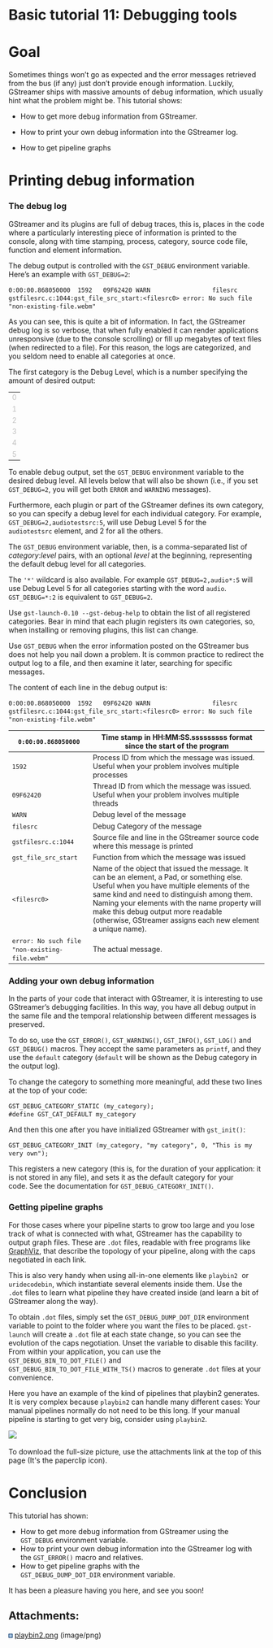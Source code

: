 # Basic tutorial 11: Debugging tools

# Goal

Sometimes things won’t go as expected and the error messages retrieved
from the bus (if any) just don’t provide enough information. Luckily,
GStreamer ships with massive amounts of debug information, which usually
hint what the problem might be. This tutorial shows:

  - How to get more debug information from GStreamer.

  - How to print your own debug information into the GStreamer log.

  - How to get pipeline graphs

# Printing debug information

### The debug log

GStreamer and its plugins are full of debug traces, this is, places in
the code where a particularly interesting piece of information is
printed to the console, along with time stamping, process, category,
source code file, function and element information.

The debug output is controlled with the `GST_DEBUG` environment
variable. Here’s an example with
`GST_DEBUG=2`:

```
0:00:00.868050000  1592   09F62420 WARN                 filesrc gstfilesrc.c:1044:gst_file_src_start:<filesrc0> error: No such file "non-existing-file.webm"
```

As you can see, this is quite a bit of information. In fact, the
GStreamer debug log is so verbose, that when fully enabled it can render
applications unresponsive (due to the console scrolling) or fill up
megabytes of text files (when redirected to a file). For this reason,
the logs are categorized, and you seldom need to enable all categories
at once.

The first category is the Debug Level, which is a number specifying the
amount of desired output:

<table>
<tbody>
<tr class="odd">
<td><span style="color: rgb(192,192,192);">0</span></td>
</tr>
<tr class="even">
<td><span style="color: rgb(192,192,192);">1</span></td>
</tr>
<tr class="odd">
<td><span style="color: rgb(192,192,192);">2</span></td>
</tr>
<tr class="even">
<td><span style="color: rgb(192,192,192);">3</span></td>
</tr>
<tr class="odd">
<td><span style="color: rgb(192,192,192);">4</span></td>
</tr>
<tr class="even">
<td><span style="color: rgb(192,192,192);">5</span></td>
</tr>
</tbody>
</table>

To enable debug output, set the `GST_DEBUG` environment variable to the
desired debug level. All levels below that will also be shown (i.e., if
you set `GST_DEBUG=2`, you will get both `ERROR` and
`WARNING` messages).

Furthermore, each plugin or part of the GStreamer defines its own
category, so you can specify a debug level for each individual category.
For example, `GST_DEBUG=2,audiotestsrc:5`, will use Debug Level 5 for
the `audiotestsrc` element, and 2 for all the others.

The `GST_DEBUG` environment variable, then, is a comma-separated list of
*category*:*level* pairs, with an optional *level* at the beginning,
representing the default debug level for all categories.

The `'*'` wildcard is also available. For example
`GST_DEBUG=2,audio*:5` will use Debug Level 5 for all categories
starting with the word `audio`. `GST_DEBUG=*:2` is equivalent to
`GST_DEBUG=2`.

Use `gst-launch-0.10 --gst-debug-help` to obtain the list of all
registered categories. Bear in mind that each plugin registers its own
categories, so, when installing or removing plugins, this list can
change.

Use `GST_DEBUG` when the error information posted on the GStreamer bus
does not help you nail down a problem. It is common practice to redirect
the output log to a file, and then examine it later, searching for
specific messages.

The content of each line in the debug output
is:

```
0:00:00.868050000  1592   09F62420 WARN                 filesrc gstfilesrc.c:1044:gst_file_src_start:<filesrc0> error: No such file "non-existing-file.webm"
```

<table>
<thead>
<tr class="header">
<th><code>0:00:00.868050000</code></th>
<th>Time stamp in HH:MM:SS.sssssssss format since the start of the program</th>
</tr>
</thead>
<tbody>
<tr class="odd">
<td><code>1592</code></td>
<td>Process ID from which the message was issued. Useful when your problem involves multiple processes</td>
</tr>
<tr class="even">
<td><code>09F62420</code></td>
<td><span>Thread ID from which the message was issued. Useful when your problem involves multiple threads</span></td>
</tr>
<tr class="odd">
<td><code>WARN</code></td>
<td>Debug level of the message</td>
</tr>
<tr class="even">
<td><code>filesrc</code></td>
<td>Debug Category of the message</td>
</tr>
<tr class="odd">
<td><code>gstfilesrc.c:1044</code></td>
<td>Source file and line in the GStreamer source code where this message is printed</td>
</tr>
<tr class="even">
<td><code>gst_file_src_start</code></td>
<td>Function from which the message was issued</td>
</tr>
<tr class="odd">
<td><code>&lt;filesrc0&gt;</code></td>
<td>Name of the object that issued the message. It can be an element, a Pad, or something else. Useful when you have multiple elements of the same kind and need to distinguish among them. Naming your elements with the name property will make this debug output more readable (otherwise, GStreamer assigns each new element a unique name).</td>
</tr>
<tr class="even">
<td><code>error: No such file &quot;non-existing-file.webm&quot;</code></td>
<td>The actual message.</td>
</tr>
</tbody>
</table>

### Adding your own debug information

In the parts of your code that interact with GStreamer, it is
interesting to use GStreamer’s debugging facilities. In this way, you
have all debug output in the same file and the temporal relationship
between different messages is preserved.

To do so, use the `GST_ERROR()`, `GST_WARNING()`, `GST_INFO()`,
`GST_LOG()` and `GST_DEBUG()` macros. They accept the same parameters as
`printf`, and they use the `default` category (`default` will be shown
as the Debug category in the output log).

To change the category to something more meaningful, add these two lines
at the top of your code:

``` lang=c
GST_DEBUG_CATEGORY_STATIC (my_category);
#define GST_CAT_DEFAULT my_category
```

And then this one after you have initialized GStreamer with
`gst_init()`:

``` lang=c
GST_DEBUG_CATEGORY_INIT (my_category, "my category", 0, "This is my very own");
```

This registers a new category (this is, for the duration of your
application: it is not stored in any file), and sets it as the default
category for your code. See the documentation
for `GST_DEBUG_CATEGORY_INIT()`.

### Getting pipeline graphs

For those cases where your pipeline starts to grow too large and you
lose track of what is connected with what, GStreamer has the capability
to output graph files. These are `.dot` files, readable with free
programs like [GraphViz](http://www.graphviz.org), that describe the
topology of your pipeline, along with the caps negotiated in each link.

This is also very handy when using all-in-one elements like `playbin2`
 or `uridecodebin`, which instantiate several elements inside them. Use
the `.dot` files to learn what pipeline they have created inside (and
learn a bit of GStreamer along the way).

To obtain `.dot` files, simply set
the `GST_DEBUG_DUMP_DOT_DIR` environment variable to point to the
folder where you want the files to be placed. `gst-launch` will create
a `.dot` file at each state change, so you can see the evolution of the
caps negotiation. Unset the variable to disable this facility. From
within your application, you can use the
`GST_DEBUG_BIN_TO_DOT_FILE()` and
`GST_DEBUG_BIN_TO_DOT_FILE_WITH_TS()` macros to generate `.dot` files
at your convenience.

Here you have an example of the kind of pipelines that playbin2
generates. It is very complex because `playbin2` can handle many
different cases: Your manual pipelines normally do not need to be this
long. If your manual pipeline is starting to get very big, consider
using `playbin2`.

![](attachments/327830/2424840.png)

To download the full-size picture, use the attachments link at the top
of this page (It's the paperclip icon).

# Conclusion

This tutorial has shown:

  - How to get more debug information from GStreamer using the
    `GST_DEBUG` environment variable.
  - How to print your own debug information into the GStreamer log with
    the `GST_ERROR()` macro and relatives.
  - How to get pipeline graphs with the
    `GST_DEBUG_DUMP_DOT_DIR` environment variable.

It has been a pleasure having you here, and see you soon\!

## Attachments:

![](images/icons/bullet_blue.gif)
[playbin2.png](attachments/327830/2424840.png) (image/png)
